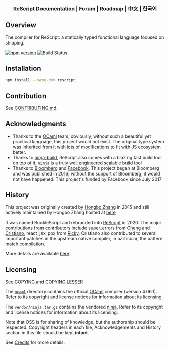 <div align="center">

   <h3> <a href="https://rescript-lang.org"> ReScript Documentation </a> | <a href="https://forum.rescript-lang.org/"> Forum </a> | <a href="https://rescript-lang.org.cn/community/roadmap#roadmap"> Roadmap</a>  | <a href="https://rescript-lang.org.cn/"> 中文 </a> | <a href="https://green-labs.github.io/rescript-in-korean/"> 한국어 </a> </h3>
  
</div>

## Overview

The compiler for ReScript: a statically typed functional language focused on shipping.

[![npm version](https://badge.fury.io/js/rescript.svg)](https://badge.fury.io/js/rescript) ![Build Status](https://circleci.com/gh/rescript-lang/rescript-compiler.svg?style=svg)

## Installation

```sh
npm install --save-dev rescript
```

## Contribution

See [CONTRIBUTING.md](CONTRIBUTING.md).

## Acknowledgments

- Thanks to the [OCaml](https://ocaml.org) team, obviously, without such a beautiful yet practical language, this project would not exist. The original type system was inherited from [it](jscomp/ml) with lots of modifications to fit with JS ecosystem better.
- Thanks to [ninja-build](https://ninja-build.org), ReScript also comes with a blazing fast build tool on top of it, `ninja` is a truly [well engineered](http://aosabook.org/en/posa/ninja.html) scalable build tool
- Thanks to [Bloomberg](https://www.techatbloomberg.com) and [Facebook](https://github.com/facebook/). This project began at Bloomberg and was published in 2016; without the support of Bloomberg, it would not have happened. This project's funded by Facebook since July 2017

## History

This project was originally created by [Hongbo Zhang](https://github.com/bobzhang) in 2015 and
still actively maintained by Hongbo Zhang hosted at
[here](https://github.com/rescript-lang/rescript-compiler)

It was named BuckleScript and rebranded into [ReScript](https://rescript-lang.org/) in 2020.
The major contributions from contributors include super_errors from
[Cheng](https://github.com/chenglou) and [Cristiano](https://github.com/cristianoc), react_jsx_ppx from [Ricky](https://github.com/rickyvetter).
Cristiano also contributed to several important patches in the upstream native compiler,
in particular, the pattern match compilation.

More details are available [here](https://github.com/rescript-lang/rescript-compiler/graphs/contributors).

## Licensing

See [COPYING](./COPYING) and [COPYING.LESSER](./COPYING.LESSER)

The [`ocaml`](ocaml) directory contains the official [OCaml](https://ocaml.org) compiler (version 4.06.1).
Refer to its copyright and license notices for information about its licensing.

The `vendor/ninja.tar.gz` contains the vendored [ninja](https://github.com/ninja-build/ninja).
Refer to its copyright and license notices for information about its licensing.

Note that OSS is for sharing of knowledge, but the authorship should be respected. Copyright headers in each file, Acknowledgements and History section in this file should be kept **intact**.

See [Credits](./Credits.md) for more details.
